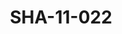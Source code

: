 ---
pid: SHA-11-022
title: SHA-11-022
language: en
collection: Sharhabil Ahmed
original_label: 
rights: Sharhabil Ahmed
location_of_original: Sharhabil Ahmed
photographer_or_studio: Jurg Kobler
scanned_from: photograph 15.8 by 20.7
_date: '1966'
location: Ethiopia, Addis Ababa
description: Commander of Ethiopian Airforce Colonel Aberra Mariam and memberr of
  Harambe
additional_notes: 
permission_display: 'yes'
on_server: 'no'
on_website: 'no'
permalink: /photopages/en/SHA-11-022.html
layout: photo-page
---